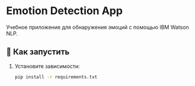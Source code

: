 # Emotion Detection App

Учебное приложение для обнаружения эмоций с помощью IBM Watson NLP.

## 🚀 Как запустить
1. Установите зависимости:
   ```bash
   pip install -r requirements.txt
